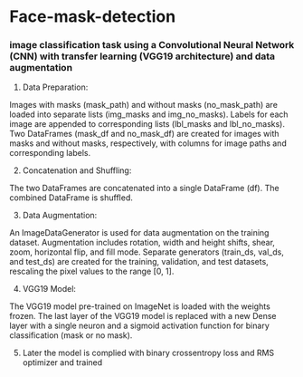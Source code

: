 # Face-mask-detection

### image classification task using a Convolutional Neural Network (CNN) with transfer learning (VGG19 architecture) and data augmentation

1. Data Preparation:

Images with masks (mask_path) and without masks (no_mask_path) are loaded into separate lists (img_masks and img_no_masks).
Labels for each image are appended to corresponding lists (lbl_masks and lbl_no_masks).
Two DataFrames (mask_df and no_mask_df) are created for images with masks and without masks, respectively, with columns for image paths and corresponding labels.

2. Concatenation and Shuffling:

The two DataFrames are concatenated into a single DataFrame (df).
The combined DataFrame is shuffled.

3. Data Augmentation:

An ImageDataGenerator is used for data augmentation on the training dataset. Augmentation includes rotation, width and height shifts, shear, zoom, horizontal flip, and fill mode.
Separate generators (train_ds, val_ds, and test_ds) are created for the training, validation, and test datasets, rescaling the pixel values to the range [0, 1].

4. VGG19 Model:

The VGG19 model pre-trained on ImageNet is loaded with the weights frozen.
The last layer of the VGG19 model is replaced with a new Dense layer with a single neuron and a sigmoid activation function for binary classification (mask or no mask).

5. Later the model is complied with binary crossentropy loss and RMS optimizer and trained

